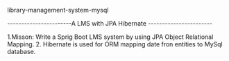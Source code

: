 library-management-system-mysql

-----------------------A LMS with JPA Hibernate -----------------------

1.Misson: Write a Sprig Boot LMS system by using JPA Object Relational Mapping.
2. Hibernate is used for ORM mapping date fron entities to MySql database.
